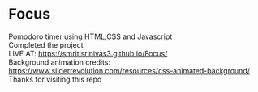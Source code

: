 # Focus
Pomodoro timer using HTML,CSS and Javascript
<br> Completed the project
<br> LIVE AT: https://smritisrinivas3.github.io/Focus/
<br>Background animation credits: https://www.sliderrevolution.com/resources/css-animated-background/
<br> Thanks for visiting this repo
